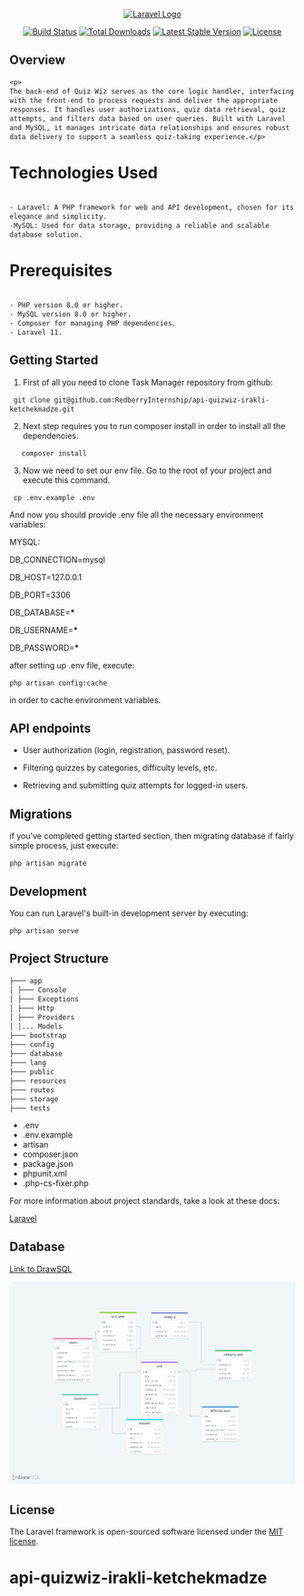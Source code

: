 <p align="center"><a href="https://laravel.com" target="_blank"><img src="https://raw.githubusercontent.com/laravel/art/master/logo-lockup/5%20SVG/2%20CMYK/1%20Full%20Color/laravel-logolockup-cmyk-red.svg" width="400" alt="Laravel Logo"></a></p>

<p align="center">
<a href="https://github.com/laravel/framework/actions"><img src="https://github.com/laravel/framework/workflows/tests/badge.svg" alt="Build Status"></a>
<a href="https://packagist.org/packages/laravel/framework"><img src="https://img.shields.io/packagist/dt/laravel/framework" alt="Total Downloads"></a>
<a href="https://packagist.org/packages/laravel/framework"><img src="https://img.shields.io/packagist/v/laravel/framework" alt="Latest Stable Version"></a>
<a href="https://packagist.org/packages/laravel/framework"><img src="https://img.shields.io/packagist/l/laravel/framework" alt="License"></a>
</p>

## Overview

```
<p>
The back-end of Quiz Wiz serves as the core logic handler, interfacing with the front-end to process requests and deliver the appropriate responses. It handles user authorizations, quiz data retrieval, quiz attempts, and filters data based on user queries. Built with Laravel and MySQL, it manages intricate data relationships and ensures robust data delivery to support a seamless quiz-taking experience.</p>
```

# Technologies Used

```

- Laravel: A PHP framework for web and API development, chosen for its elegance and simplicity.
-MySQL: Used for data storage, providing a reliable and scalable database solution.

```

# Prerequisites

```

- PHP version 8.0 or higher.
- MySQL version 8.0 or higher.
- Composer for managing PHP dependencies.
- Laravel 11.

```

## Getting Started

1. First of all you need to clone Task Manager repository from github:

```
 git clone git@github.com:RedberryInternship/api-quizwiz-irakli-ketchekmadze.git
```

2. Next step requires you to run composer install in order to install all the dependencies.

```
   composer install
```

3. Now we need to set our env file. Go to the root of your project and execute this command.

```
 cp .env.example .env
```

And now you should provide .env file all the necessary environment variables:

MYSQL:

DB_CONNECTION=mysql

DB_HOST=127.0.0.1

DB_PORT=3306

DB_DATABASE=**\***

DB_USERNAME=**\***

DB_PASSWORD=**\***

after setting up .env file, execute:

```
php artisan config:cache
```

in order to cache environment variables.

## API endpoints

-   User authorization (login, registration, password reset).

-   Filtering quizzes by categories, difficulty levels, etc.

-   Retrieving and submitting quiz attempts for logged-in users.

## Migrations

if you've completed getting started section, then migrating database if fairly simple process, just execute:

```
php artisan migrate
```

## Development

You can run Laravel's built-in development server by executing:

```
php artisan serve
```

## Project Structure

```
├─── app
│ ├─── Console
│ ├─── Exceptions
│ ├─── Http
│ ├─── Providers
│ │... Models
├─── bootstrap
├─── config
├─── database
├─── lang
├─── public
├─── resources
├─── routes
├─── storage
├─── tests
```

-   .env
-   .env.example
-   artisan
-   composer.json
-   package.json
-   phpunit.xml
-   .php-cs-fixer.php

For more information about project standards, take a look at these docs:

<a href="https://laravel.com/docs/11.x">Laravel</a>

## Database

<a href="https://drawsql.app/teams/irakli/diagrams/quiz-wiz">Link to DrawSQL</a>

<img src="public/images/drawsql.png" alt="drawSQL" />

## License

The Laravel framework is open-sourced software licensed under the [MIT license](https://opensource.org/licenses/MIT).

# api-quizwiz-irakli-ketchekmadze
